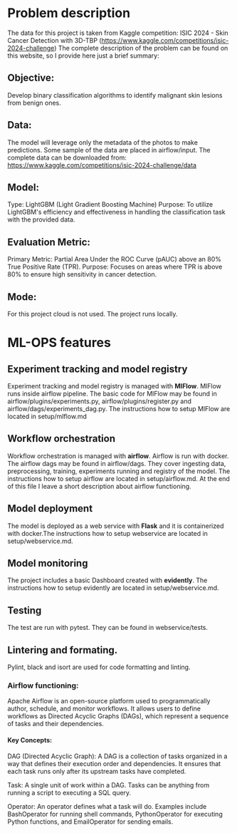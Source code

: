 # Problem description

The data for this project is taken from Kaggle competition: ISIC 2024 - Skin Cancer Detection with 3D-TBP (https://www.kaggle.com/competitions/isic-2024-challenge)
The complete description of the problem can be found on this website, so I provide here just a brief summary:

## Objective:
Develop binary classification algorithms to identify malignant skin lesions from benign ones.

## Data:
The model will leverage only the metadata of the photos to make predictions.
Some sample of the data are placed in airflow/input. 
The complete data can be downloaded from: https://www.kaggle.com/competitions/isic-2024-challenge/data

## Model:
Type: LightGBM (Light Gradient Boosting Machine)
Purpose: To utilize LightGBM's efficiency and effectiveness in handling the classification task with the provided data.

## Evaluation Metric:
Primary Metric: Partial Area Under the ROC Curve (pAUC) above an 80% True Positive Rate (TPR).
Purpose: Focuses on areas where TPR is above 80% to ensure high sensitivity in cancer detection.

## Mode:
For this project cloud is not used. The project runs locally.


# ML-OPS features

## Experiment tracking and model registry
Experiment tracking and model registry is managed with **MlFlow**. MlFlow runs inside airflow pipeline. The basic code for MlFlow may be found in airflow/plugins/experiments.py, airflow/plugins/register.py and airflow/dags/experiments_dag.py. The instructions how to setup MlFlow are located in setup/mlflow.md

## Workflow orchestration
Workflow orchestration is managed with **airflow**. Airflow is run with docker. The airflow dags may be found in airflow/dags. They cover ingesting data, preprocessing, training, experiments running and registry of the model.
The instructions how to setup airflow are located in setup/airflow.md. At the end of this file I leave a short description about airflow functioning.

## Model deployment
The model is deployed as a web service with **Flask** and it is containerized with docker.The instructions how to setup webservice are located in setup/webservice.md.

## Model monitoring
The project includes a basic Dashboard created with **evidently**. The instructions how to setup evidently are located in setup/webservice.md.

## Testing
The test are run with pytest. They can be found in webservice/tests.

## Lintering and formating.
Pylint, black and isort are used for code formatting and linting.



### Airflow functioning:
Apache Airflow is an open-source platform used to programmatically author, schedule, and monitor workflows. It allows users to define workflows as Directed Acyclic Graphs (DAGs), which represent a sequence of tasks and their dependencies.

#### Key Concepts:

DAG (Directed Acyclic Graph): A DAG is a collection of tasks organized in a way that defines their execution order and dependencies. It ensures that each task runs only after its upstream tasks have completed.

Task: A single unit of work within a DAG. Tasks can be anything from running a script to executing a SQL query.

Operator: An operator defines what a task will do. Examples include BashOperator for running shell commands, PythonOperator for executing Python functions, and EmailOperator for sending emails.